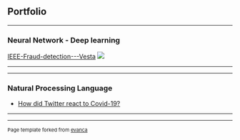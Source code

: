 ## Portfolio

---

### Neural Network - Deep learning

[IEEE-Fraud-detection---Vesta](https://github.com/christina-b68/IEEE-Fraud-detection---Vesta)
<img src="images/dummy_thumbnail.jpg?raw=true"/>

---


---


### Natural Processing Language

- [How did Twitter react to Covid-19?](https://github.com/christina-b68/Covid19-NLP)



---




---
<p style="font-size:11px">Page template forked from <a href="https://github.com/evanca/quick-portfolio">evanca</a></p>
<!-- Remove above link if you don't want to attibute -->
